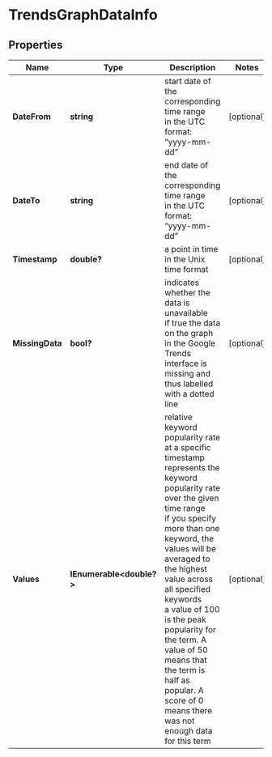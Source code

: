 # TrendsGraphDataInfo


## Properties

| Name | Type | Description | Notes |
|------------ | ------------- | ------------- | -------------|
**DateFrom** | **string** | start date of the corresponding time range<br>in the UTC format: “yyyy-mm-dd” |[optional]|
**DateTo** | **string** | end date of the corresponding time range<br>in the UTC format: “yyyy-mm-dd” |[optional]|
**Timestamp** | **double?** | a point in time in the Unix time format |[optional]|
**MissingData** | **bool?** | indicates whether the data is unavailable<br>if true the data on the graph in the Google Trends interface is missing and thus labelled with a dotted line |[optional]|
**Values** | **IEnumerable<double?>** | relative keyword popularity rate at a specific timestamp<br>represents the keyword popularity rate over the given time range<br>if you specify more than one keyword, the values will be averaged to the highest value across all specified keywords<br>a value of 100 is the peak popularity for the term. A value of 50 means that the term is half as popular. A score of 0 means there was not enough data for this term |[optional]|